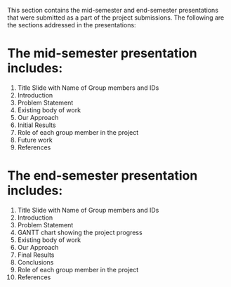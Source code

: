 This section contains the mid-semester and end-semester presentations that were submitted as a part of the project submissions. The following are the sections addressed in the presentations:




# The mid-semester presentation includes: 


1. Title Slide with Name of Group members and IDs 
2.  Introduction 
3.  Problem Statement 
4.  Existing body of work
5.  Our Approach 
6.  Initial Results
7.  Role of each group member in the project
8.  Future work 
9.  References 


# The end-semester presentation includes: 


1. Title Slide with Name of Group members and IDs 
2. Introduction 
3. Problem Statement 
4. GANTT chart showing the project progress
5. Existing body of work 
6. Our Approach 
7. Final Results
8. Conclusions
9. Role of each group member in the project
10. References
